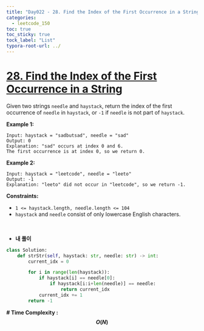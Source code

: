 ```yaml
---
title: "Day022 - 28. Find the Index of the First Occurrence in a String "
categories:
  - leetcode_150
toc: true
toc_sticky: true
tock_label: "List"
typora-root-url: ../
---
```



# [28. Find the Index of the First Occurrence in a String](https://leetcode.com/problems/find-the-index-of-the-first-occurrence-in-a-string/)

Given two strings `needle` and `haystack`, return the index of the first occurrence of `needle` in `haystack`, or `-1` if `needle` is not part of `haystack`.

 

**Example 1:**

```
Input: haystack = "sadbutsad", needle = "sad"
Output: 0
Explanation: "sad" occurs at index 0 and 6.
The first occurrence is at index 0, so we return 0.
```

**Example 2:**

```
Input: haystack = "leetcode", needle = "leeto"
Output: -1
Explanation: "leeto" did not occur in "leetcode", so we return -1.
```

 

**Constraints:**

- `1 <= haystack.length, needle.length <= 104`
- `haystack` and `needle` consist of only lowercase English characters.

<br>

- **내 풀이**

```python
class Solution:
    def strStr(self, haystack: str, needle: str) -> int:
        current_idx = 0

        for i in range(len(haystack)):
            if haystack[i] == needle[0]:
                if haystack[i:i+len(needle)] == needle:
                    return current_idx
            current_idx += 1
        return -1
```





**\# Time Complexity  : $$O(N)$$** 

<br>

